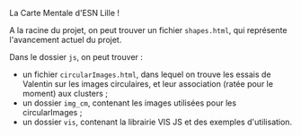 La Carte Mentale d'ESN Lille !

A la racine du projet, on peut trouver un fichier `shapes.html`, qui représente l'avancement actuel du projet.

Dans le dossier `js`, on peut trouver :
- un fichier `circularImages.html`, dans lequel on trouve les essais de Valentin sur les images circulaires, et leur association (ratée pour le moment) aux clusters ;
- un dossier `img_cm`, contenant les images utilisées pour les circularImages ;
- un dossier `vis`, contenant la librairie VIS JS et des exemples d'utilisation.
